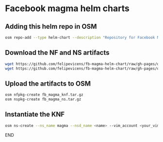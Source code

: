 # Facebook magma helm charts

## Adding this helm repo in OSM

```bash
osm repo-add --type helm-chart --description "Repository for Facebook Magma helm Chart" magma https://felipevicens.github.io/fb-magma-helm-chart
```

## Download the NF and NS artifacts

```bash
wget https://github.com/felipevicens/fb-magma-helm-chart/raw/gh-pages/osm_packages/fb_magma_ns.tar.gz
wget https://github.com/felipevicens/fb-magma-helm-chart/raw/gh-pages/osm_packages/fb_magma_knf.tar.gz
```

## Upload the artifacts to OSM

```bash
osm nfpkg-create fb_magma_knf.tar.gz
osm nspkg-create fb_magma_ns.tar.gz
```

## Instantiate the KNF

```bash
osm ns-create --ns_name magma --nsd_name <name> --vim_account <your_vim>
```


END
